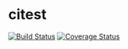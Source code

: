 # citest

[![Build Status](https://travis-ci.org/bluepoet/citest.svg?branch=master)](https://travis-ci.org/bluepoet/citest) [![Coverage Status](https://coveralls.io/repos/github/bluepoet/citest/badge.svg?branch=master)](https://coveralls.io/github/bluepoet/citest?branch=master)